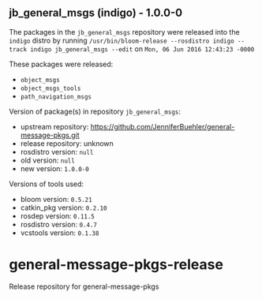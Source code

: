 ## jb_general_msgs (indigo) - 1.0.0-0

The packages in the `jb_general_msgs` repository were released into the `indigo` distro by running `/usr/bin/bloom-release --rosdistro indigo --track indigo jb_general_msgs --edit` on `Mon, 06 Jun 2016 12:43:23 -0000`

These packages were released:
- `object_msgs`
- `object_msgs_tools`
- `path_navigation_msgs`

Version of package(s) in repository `jb_general_msgs`:

- upstream repository: https://github.com/JenniferBuehler/general-message-pkgs.git
- release repository: unknown
- rosdistro version: `null`
- old version: `null`
- new version: `1.0.0-0`

Versions of tools used:

- bloom version: `0.5.21`
- catkin_pkg version: `0.2.10`
- rosdep version: `0.11.5`
- rosdistro version: `0.4.7`
- vcstools version: `0.1.38`


# general-message-pkgs-release
Release repository for general-message-pkgs
